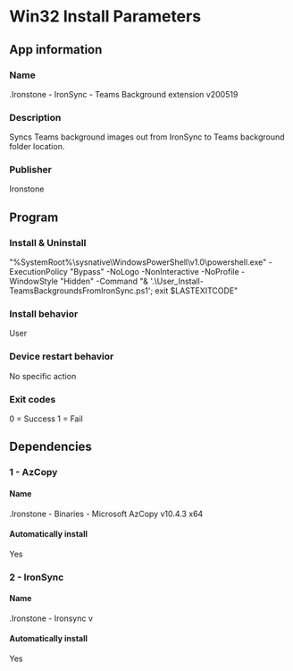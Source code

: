 # Win32 Install Parameters



## App information
### Name
.Ironstone - IronSync - Teams Background extension v200519

### Description
Syncs Teams background images out from IronSync to Teams background folder location.

### Publisher
Ironstone



## Program
### Install & Uninstall
"%SystemRoot%\sysnative\WindowsPowerShell\v1.0\powershell.exe" -ExecutionPolicy "Bypass" -NoLogo -NonInteractive -NoProfile -WindowStyle "Hidden" -Command "& '.\User_Install-TeamsBackgroundsFromIronSync.ps1'; exit $LASTEXITCODE"

### Install behavior
User

### Device restart behavior
No specific action

### Exit codes
0 = Success
1 = Fail



## Dependencies
### 1 - AzCopy
#### Name
.Ironstone - Binaries - Microsoft AzCopy v10.4.3 x64
#### Automatically install
Yes

### 2 - IronSync
#### Name
.Ironstone - Ironsync v<yearmonthday>
#### Automatically install
Yes